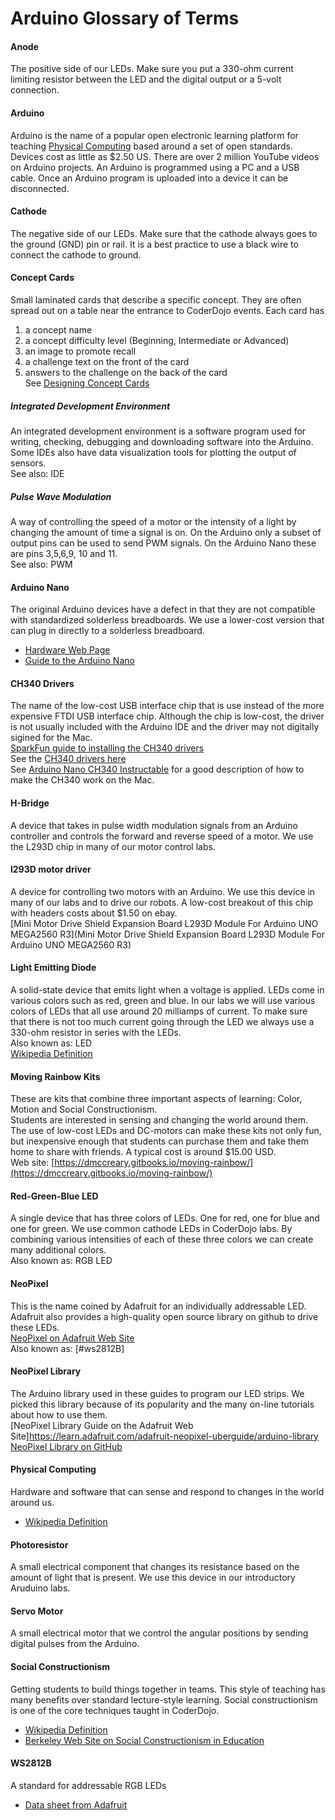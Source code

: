 # Arduino Glossary of Terms

#### Anode
The positive side of our LEDs.  Make sure you put a 330-ohm current limiting resistor between the LED and the digital output or a 5-volt connection.

#### Arduino
Arduino is the name of a popular open electronic learning platform for teaching [Physical Computing](#physical-computing) based around a set of open standards.  Devices cost as little as $2.50 US.  There are over 2 million YouTube videos on Arduino projects.  An Arduino is programmed using a PC and a USB cable.  Once an Arduino program is uploaded into a device it can be disconnected.

#### Cathode
The negative side of our LEDs.  Make sure that the cathode always goes to the ground (GND) pin or rail.  It is a best practice to use a black wire to connect the cathode to ground.

#### Concept Cards
Small laminated cards that describe a specific concept.  They are often spread out on a table near the entrance to CoderDojo events.  Each card
has
1. a concept name
2. a concept difficulty level (Beginning, Intermediate or Advanced)
3. an image to promote recall
4. a challenge text on the front of the card
5. answers to the challenge on the back of the card
<br/> See [Designing Concept Cards](https://coderdojotc.github.io/CoderDojoTC/designing-concept-cards/)

##### Integrated Development Environment
An integrated development environment is a software program used for writing, checking, debugging and downloading software into the Arduino.  Some IDEs also have data visualization tools for plotting the output of sensors.
<br/> See also: IDE

##### Pulse Wave Modulation
A way of controlling the speed of a motor or the intensity of a light by changing the amount of time a signal is on.  On the Arduino only a subset of output pins can be used to send PWM signals.  On the Arduino Nano these are pins 3,5,6,9, 10 and 11.
<br/> See also: PWM

#### Arduino Nano
The original Arduino devices have a defect in that they are not compatible with standardized solderless breadboards.  We use a lower-cost version that can plug in directly to a solderless breadboard.
* [Hardware Web Page](http://arduino.cc/en/Main/ArduinoBoardNano)
* [Guide to the Arduino Nano](http://arduino.cc/en/Guide/ArduinoNano)

#### CH340 Drivers
The name of the low-cost USB interface chip that is use instead of the more expensive FTDI USB interface chip.
Although the chip is low-cost, the driver is not usually included with the Arduino IDE and the driver may not digitally sigined for the Mac.
<br/> [SparkFun guide to installing the CH340 drivers](https://learn.sparkfun.com/tutorials/how-to-install-ch340-drivers/all)
<br/>See the [CH340 drivers here](http://www.wch.cn/download/CH341SER_ZIP.html)
<br/>See [Arduino Nano CH340 Instructable](http://www.instructables.com/id/Arduino-Nano-CH340/) for a good description of how to make the CH340 work on the Mac.

#### H-Bridge
A device that takes in pulse width modulation signals from an Arduino controller and controls the forward and reverse speed of a motor.
We use the L293D chip in many of our motor control labs.

#### l293D motor driver
A device for controlling two motors with an Arduino.  We use this device in many of our labs and to drive our robots.  A low-cost breakout of this chip with headers costs about $1.50 on ebay.
<br/>[Mini Motor Drive Shield Expansion Board L293D Module For Arduino UNO MEGA2560 R3](Mini Motor Drive Shield Expansion Board L293D Module For Arduino UNO MEGA2560 R3)

#### Light Emitting Diode
A solid-state device that emits light when a voltage is applied.  LEDs come in various colors such as red, green and blue.  In our labs we will use various colors of LEDs that all use around 20 milliamps of current.  To make sure that there is not too much current going through the LED we always use a 330-ohm resistor in series with the LEDs.
<br/>Also known as: LED
<br/>[Wikipedia Definition](http://en.wikipedia.org/wiki/Light-emitting_diode)

#### Moving Rainbow Kits
These are kits that combine three important aspects of learning: Color, Motion and Social Constructionism.  
Students are interested in sensing and changing the world around them.  
The use of low-cost LEDs and DC-motors can make these kits not only fun, 
but inexpensive enough that students can purchase them and take them home to share with friends.  A typical cost is around $15.00 USD.
<br/>Web site: [https://dmccreary.gitbooks.io/moving-rainbow/](https://dmccreary.gitbooks.io/moving-rainbow/)

#### Red-Green-Blue LED
A single device that has three colors of LEDs.  One for red, one for blue and one for green.  We use common cathode LEDs in CoderDojo labs.  By combining various intensities of each of these three colors we can create many additional colors.
<br/>Also known as: RGB LED

#### NeoPixel
This is the name coined by Adafruit for an individually addressable LED.  
Adafruit also provides a high-quality open source library on github to drive these LEDs.
<br/>[NeoPixel on Adafruit Web Site](http://www.adafruit.com/category/168)
<br>Also known as: [#ws2812B]

#### NeoPixel Library
The Arduino library used in these guides to program our LED strips.  We picked this library because of its popularity and the many on-line
tutorials about how to use them.
<br/>[NeoPixel Library Guide on the Adafruit Web Site]https://learn.adafruit.com/adafruit-neopixel-uberguide/arduino-library
<br/>[NeoPixel Library on GitHub](https://github.com/adafruit/Adafruit_NeoPixel)

#### Physical Computing
Hardware and software that can sense and respond to changes in the world around us.
* [Wikipedia Definition](http://en.wikipedia.org/wiki/Physical_computing)

#### Photoresistor
A small electrical component that changes its resistance based on the amount of light that is present.  We use this device in our introductory Aruduino labs.

#### Servo Motor
A small electrical motor that we control the angular positions by sending digital pulses from the Arduino.  

#### Social Constructionism
Getting students to build things together in teams.  This style of teaching has many benefits over standard lecture-style learning.  Social
constructionism is one of the core techniques taught in CoderDojo.
* [Wikipedia Definition](http://en.wikipedia.org/wiki/Social_constructionism)
* [Berkeley Web Site on Social Constructionism in Education](http://gsi.berkeley.edu/gsi-guide-contents/learning-theory-research/social-constructivism/)

#### WS2812B
A standard for addressable RGB LEDs
* [Data sheet from Adafruit](http://www.adafruit.com/datasheets/WS2812B.pdf)